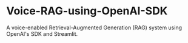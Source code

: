 # Voice-RAG-using-OpenAI-SDK
A voice-enabled Retrieval-Augmented Generation (RAG) system using OpenAI's SDK and Streamlit.
